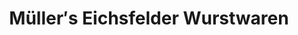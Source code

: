 ---
title: "Müller′s Eichsfelder Wurstwaren"
url: /sollstedt/mueller-s-eichsfelder-wurstwaren/
shop: Metzgerei
---